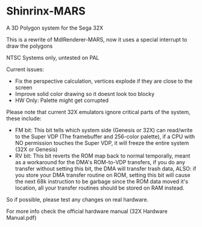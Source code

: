 # Shinrinx-MARS
A 3D Polygon system for the Sega 32X

This is a rewrite of MdlRenderer-MARS, now it uses a special interrupt to draw the polygons

NTSC Systems only, untested on PAL

Current issues:
- Fix the perspective calculation, vertices explode if they are close to the screen
- Improve solid color drawing so it doesnt look too blocky
- HW Only: Palette might get corrupted

Please note that current 32X emulators ignore critical parts of the system, these include:
- FM bit: This bit tells which system side (Genesis or 32X) can read/write to the Super VDP (The framebuffer and 256-color palette), if a CPU with NO permission touches the Super VDP, it will freeze the entire system (32X or Genesis)
- RV bit: This bit reverts the ROM map back to normal temporally, meant as a workaround for the DMA's ROM-to-VDP transfers, if you do any transfer without setting this bit, the DMA will transfer trash data, ALSO: if you store your DMA transfer routine on ROM, setting this bit will cause the next 68k instruction to be garbage since the ROM data moved it's location, all your transfer routines should be stored on RAM instead.

So if possible, please test any changes on real hardware.

For more info check the official hardware manual (32X Hardware Manual.pdf)

